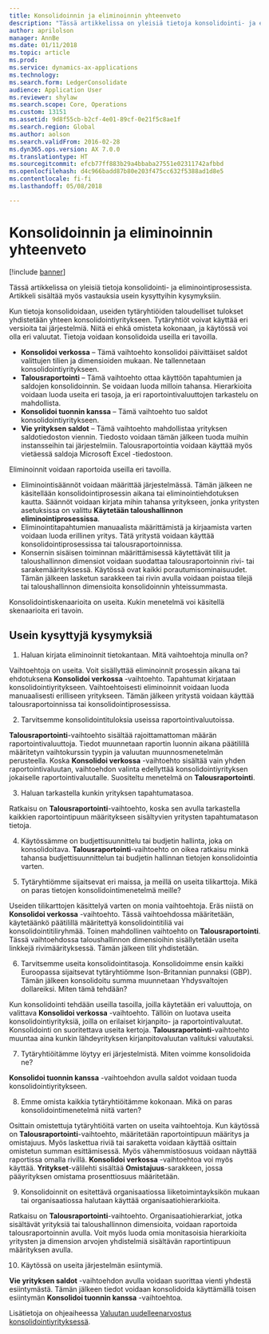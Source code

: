 ```yaml
---
title: Konsolidoinnin ja eliminoinnin yhteenveto
description: "Tässä artikkelissa on yleisiä tietoja konsolidointi- ja eliminointiprosessista. Artikkeli sisältää myös vastauksia usein kysyttyihin kysymyksiin."
author: aprilolson
manager: AnnBe
ms.date: 01/11/2018
ms.topic: article
ms.prod: 
ms.service: dynamics-ax-applications
ms.technology: 
ms.search.form: LedgerConsolidate
audience: Application User
ms.reviewer: shylaw
ms.search.scope: Core, Operations
ms.custom: 13151
ms.assetid: 9d8f55cb-b2cf-4e01-89cf-0e21f5c8ae1f
ms.search.region: Global
ms.author: aolson
ms.search.validFrom: 2016-02-28
ms.dyn365.ops.version: AX 7.0.0
ms.translationtype: HT
ms.sourcegitcommit: efcb77ff883b29a4bbaba27551e02311742afbbd
ms.openlocfilehash: d4c966badd87b80e203f475cc632f5388ad1d8e5
ms.contentlocale: fi-fi
ms.lasthandoff: 05/08/2018

---
```


# <a name="consolidation-and-elimination-overview"></a>Konsolidoinnin ja eliminoinnin yhteenveto

[!include [banner](../includes/banner.md)]

Tässä artikkelissa on yleisiä tietoja konsolidointi- ja eliminointiprosessista. Artikkeli sisältää myös vastauksia usein kysyttyihin kysymyksiin.

Kun tietoja konsolidoidaan, useiden tytäryhtiöiden taloudelliset tulokset yhdistetään yhteen konsolidointiyritykseen. Tytäryhtiöt voivat käyttää eri versioita tai järjestelmiä. Niitä ei ehkä omisteta kokonaan, ja käytössä voi olla eri valuutat. Tietoja voidaan konsolidoida useilla eri tavoilla.

-   **Konsolidoi verkossa** – Tämä vaihtoehto konsolidoi päivittäiset saldot valittujen tilien ja dimensioiden mukaan. Ne tallennetaan konsolidointiyritykseen.
-   **Talousraportointi** – Tämä vaihtoehto ottaa käyttöön tapahtumien ja saldojen konsolidoinnin. Se voidaan luoda milloin tahansa. Hierarkioita voidaan luoda useita eri tasoja, ja eri raportointivaluuttojen tarkastelu on mahdollista.
-   **Konsolidoi tuonnin kanssa** – Tämä vaihtoehto tuo saldot konsolidointiyritykseen.
-   **Vie yrityksen saldot** – Tämä vaihtoehto mahdollistaa yrityksen saldotiedoston viennin. Tiedosto voidaan tämän jälkeen tuoda muihin instansseihin tai järjestelmiin. Talousraportointia voidaan käyttää myös vietäessä saldoja Microsoft Excel -tiedostoon.

Eliminoinnit voidaan raportoida useilla eri tavoilla.

-   Eliminointisäännöt voidaan määrittää järjestelmässä. Tämän jälkeen ne käsitellään konsolidointiprosessin aikana tai eliminointiehdotuksen kautta. Säännöt voidaan kirjata mihin tahansa yritykseen, jonka yritysten asetuksissa on valittu **Käytetään taloushallinnon eliminointiprosessissa**.
-   Eliminointitapahtumien manuaalista määrittämistä ja kirjaamista varten voidaan luoda erillinen yritys. Tätä yritystä voidaan käyttää konsolidointiprosessissa tai talousraportoinnissa.
-   Konsernin sisäisen toiminnan määrittämisessä käytettävät tilit ja taloushallinnon dimensiot voidaan suodattaa talousraportoinnin rivi- tai sarakemäärityksessä. Käytössä ovat kaikki porautumisominaisuudet. Tämän jälkeen lasketun sarakkeen tai rivin avulla voidaan poistaa tilejä tai taloushallinnon dimensioita konsolidoinnin yhteissummasta.

Konsolidointiskenaarioita on useita. Kukin menetelmä voi käsitellä skenaarioita eri tavoin.

## <a name="frequently-asked-questions"></a>Usein kysyttyjä kysymyksiä
1.  Haluan kirjata eliminoinnit tietokantaan. Mitä vaihtoehtoja minulla on?

Vaihtoehtoja on useita. Voit sisällyttää eliminoinnit prosessin aikana tai ehdotuksena **Konsolidoi verkossa** -vaihtoehto. Tapahtumat kirjataan konsolidointiyritykseen. Vaihtoehtoisesti eliminoinnit voidaan luoda manuaalisesti erilliseen yritykseen. Tämän jälkeen yritystä voidaan käyttää talousraportoinnissa tai konsolidointiprosessissa.

2.  Tarvitsemme konsolidointituloksia useissa raportointivaluutoissa.

**Talousraportointi**-vaihtoehto sisältää rajoittamattoman määrän raportointivaluuttoja. Tiedot muunnetaan raportin luonnin aikana päätilillä määritetyn vaihtokurssin tyypin ja valuutan muunnosmenetelmän perusteella. Koska **Konsolidoi verkossa** -vaihtoehto sisältää vain yhden raportointivaluutan, vaihtoehdon valinta edellyttää konsolidointiyrityksen jokaiselle raportointivaluutalle. Suositeltu menetelmä on **Talousraportointi**.

3.  Haluan tarkastella kunkin yrityksen tapahtumatasoa.

Ratkaisu on **Talousraportointi**-vaihtoehto, koska sen avulla tarkastella kaikkien raportointipuun määritykseen sisältyvien yritysten tapahtumatason tietoja.

4.  Käytössämme on budjettisuunnittelu tai budjetin hallinta, joka on konsolidoitava.
**Talousraportointi**-vaihtoehto on oikea ratkaisu minkä tahansa budjettisuunnittelun tai budjetin hallinnan tietojen konsolidointia varten.

5.  Tytäryhtiömme sijaitsevat eri maissa, ja meillä on useita tilikarttoja. Mikä on paras tietojen konsolidointimenetelmä meille?

Useiden tilikarttojen käsittelyä varten on monia vaihtoehtoja. Eräs niistä on **Konsolidoi verkossa** -vaihtoehto. Tässä vaihtoehdossa määritetään, käytetäänkö päätilillä määritettyä konsolidointitiliä vai konsolidointitiliryhmää. Toinen mahdollinen vaihtoehto on **Talousraportointi**. Tässä vaihtoehdossa taloushallinnon dimensioihin sisällytetään useita linkkejä rivimäärityksessä. Tämän jälkeen tilit yhdistetään.

6.  Tarvitsemme useita konsolidointitasoja. Konsolidoimme ensin kaikki Euroopassa sijaitsevat tytäryhtiömme Ison-Britannian punnaksi (GBP). Tämän jälkeen konsolidoitu summa muunnetaan Yhdysvaltojen dollareiksi. Miten tämä tehdään?

Kun konsolidointi tehdään useilla tasoilla, joilla käytetään eri valuuttoja, on valittava **Konsolidoi verkossa** -vaihtoehto. Tällöin on luotava useita konsolidointiyrityksiä, joilla on erilaiset kirjanpito- ja raportointivaluutat. Konsolidointi on suoritettava useita kertoja. **Talousraportointi**-vaihtoehto muuntaa aina kunkin lähdeyrityksen kirjanpitovaluutan valituksi valuutaksi.

7.  Tytäryhtiöitämme löytyy eri järjestelmistä. Miten voimme konsolidoida ne?

**Konsolidoi tuonnin kanssa** -vaihtoehdon avulla saldot voidaan tuoda konsolidointiyritykseen.

8.  Emme omista kaikkia tytäryhtiöitämme kokonaan. Mikä on paras konsolidointimenetelmä niitä varten?

Osittain omistettuja tytäryhtiöitä varten on useita vaihtoehtoja. Kun käytössä on **Talousraportointi**-vaihtoehto, määritetään raportointipuun määritys ja omistajuus. Myös laskettua riviä tai saraketta voidaan käyttää osittain omistetun summan esittämisessä. Myös vähemmistöosuus voidaan näyttää raportissa omalla rivillä. **Konsolidoi verkossa** -vaihtoehtoa voi myös käyttää. **Yritykset**-välilehti sisältää **Omistajuus**-sarakkeen, jossa pääyrityksen omistama prosenttiosuus määritetään.

9.  Konsolidoinnit on esitettävä organisaatiossa liiketoimintayksikön mukaan tai organisaatiossa halutaan käyttää organisaatiohierarkioita.

Ratkaisu on **Talousraportointi**-vaihtoehto. Organisaatiohierarkiat, jotka sisältävät yrityksiä tai taloushallinnon dimensioita, voidaan raportoida talousraportoinnin avulla. Voit myös luoda omia monitasoisia hierarkioita yritysten ja dimension arvojen yhdistelmiä sisältävän raportintipuun määrityksen avulla.

10. Käytössä on useita järjestelmän esiintymiä.

**Vie yrityksen saldot** -vaihtoehdon avulla voidaan suorittaa vienti yhdestä esiintymästä. Tämän jälkeen tiedot voidaan konsolidoida käyttämällä toisen esiintymän **Konsolidoi tuonnin kanssa** -vaihtoehtoa.


Lisätietoja on ohjeaiheessa [Valuutan uudelleenarvostus konsolidointiyrityksessä](../general-ledger/currency-revaluation-consolidation-company.md).



